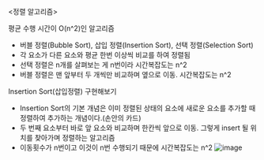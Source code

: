 <정렬 알고리즘>

평균 수행 시간이 O(n^2)인 알고리즘
- 버블 정렬(Bubble Sort), 삽입 정렬(Insertion Sort), 선택 정렬(Selection Sort)
- 각 요소가 다른 요소와 평균 한번 이상씩 비교를 하여 정렬됨
- 선택 정렬은 n개를 살펴보는 게 n번이라 시간복잡도는 n^2
- 버블 정렬은 맨 앞부터 두 개씩만 비교하며 옆으로 이동. 시간복잡도는 n^2

Insertion Sort(삽입정렬) 구현해보기
- Insertion Sort의 기본 개념은 이미 정렬된 상태의 요소에 새로운 요소를 추가할 때 정렬하여 추가하는 개념이다.(손안의 카드)
- 두 번째 요소부터 바로 앞 요소와 비교하며 한칸씩 앞으로 이동. 그렇게 insert 될 위치를 찾아가며 정렬하는 알고리즘
- 이동횟수가 n번이고 이것이 n번 수행되기 때문에 시간복잡도는 n^2
![image](https://github.com/1010hy/algorithm/assets/67892327/97c636b7-6b38-4b18-afd5-bd712942321e)
